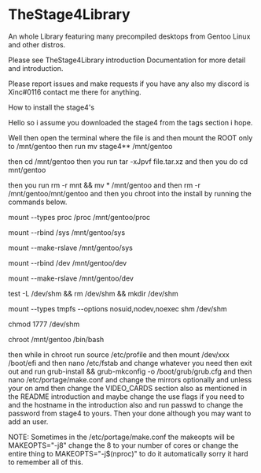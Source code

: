 # TheStage4Library
An whole Library featuring many precompiled desktops from Gentoo Linux and other distros.

Please see TheStage4Library introduction Documentation for more detail and introduction.

Please report issues and make requests if you have any also my discord is Xinc#0116 contact me there for anything.

How to install the stage4's

Hello so i assume you downloaded the stage4 from the tags section i hope.

Well then open the terminal where the file is and then mount the ROOT only to /mnt/gentoo then run mv stage4** /mnt/gentoo

then cd /mnt/gentoo then you run tar -xJpvf file.tar.xz and then you do cd mnt/gentoo

then you run rm -r mnt && mv * /mnt/gentoo and then rm -r /mnt/gentoo/mnt/gentoo and then you chroot into the install by running the commands below.

mount --types proc /proc /mnt/gentoo/proc

mount --rbind /sys /mnt/gentoo/sys

mount --make-rslave /mnt/gentoo/sys

mount --rbind /dev /mnt/gentoo/dev

mount --make-rslave /mnt/gentoo/dev

test -L /dev/shm && rm /dev/shm && mkdir /dev/shm

mount --types tmpfs --options nosuid,nodev,noexec shm /dev/shm

chmod 1777 /dev/shm

chroot /mnt/gentoo /bin/bash

then while in chroot run source /etc/profile and then mount /dev/xxx /boot/efi and then nano /etc/fstab and change whatever you need then exit out and run grub-install && grub-mkconfig -o /boot/grub/grub.cfg and then nano /etc/portage/make.conf and change the mirrors optionally and unless your on amd then change the VIDEO_CARDS section also as mentioned in the README introduction and maybe change the use flags if you need to and the hostname in the introduction also and run passwd to change the password from stage4 to yours. Then your done although you may want to add an user.

NOTE:
Sometimes in the /etc/portage/make.conf the makeopts will be MAKEOPTS="-j8" change the 8 to your number of cores or change the entire thing to MAKEOPTS="-j$(nproc)" to do it automatically sorry it hard to remember all of this.

